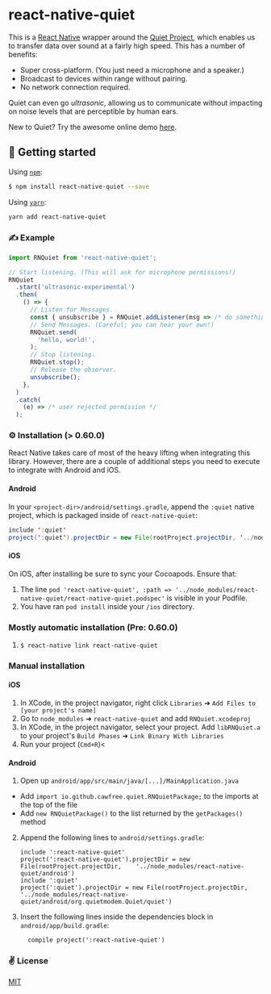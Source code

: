 # react-native-quiet

This is a [React Native](https://facebook.github.io/react-native/) wrapper around the [Quiet Project](https://github.com/quiet/quiet), which enables us to transfer data over sound at a fairly high speed. This has a number of benefits:

  - Super cross-platform. (You just need a microphone and a speaker.)
  - Broadcast to devices within range without pairing.
  - No network connection required.

Quiet can even go _ultrasonic_, allowing us to communicate without impacting on noise levels that are perceptible by human ears.

New to Quiet? Try the awesome online demo [here](https://quiet.github.io/quiet-js/).

## 🚀 Getting started

Using [`npm`]():

```bash
$ npm install react-native-quiet --save
```

Using [`yarn`]():

```bash
yarn add react-native-quiet
```

### ✍️ Example

```javascript
import RNQuiet from 'react-native-quiet';

// Start listening. (This will ask for microphone permissions!)
RNQuiet
  .start('ultrasonic-experimental')
  .then(
    () => {
      // Listen for Messages.
      const { unsubscribe } = RNQuiet.addListener(msg => /* do something with received message */);
      // Send Messages. (Careful; you can hear your own!)
      RNQuiet.send(
        'hello, world!',
      );
      // Stop listening.
      RNQuiet.stop();
      // Release the observer.
      unsubscribe();
    },
  )
  .catch(
    (e) => /* user rejected permission */
  );

```

### ⚙️ Installation (> 0.60.0)

React Native takes care of most of the heavy lifting when integrating this library. However, there are a couple of additional steps you need to execute to integrate with Android and iOS.

#### Android

In your `<project-dir>/android/settings.gradle`, append the `:quiet` native project, which is packaged inside of `react-native-quiet`:

```java
include ':quiet'
project(':quiet').projectDir = new File(rootProject.projectDir, '../node_modules/react-native-quiet/android/org.quietmodem.Quiet/quiet')

```

#### iOS

On iOS, after installing be sure to sync your Cocoapods. Ensure that:

1. The line `pod 'react-native-quiet', :path => '../node_modules/react-native-quiet/react-native-quiet.podspec'` is visible in your Podfile.
2. You have ran `pod install` inside your `/ios` directory.

### Mostly automatic installation (Pre: 0.60.0)

1. `$ react-native link react-native-quiet`

### Manual installation

#### iOS

1. In XCode, in the project navigator, right click `Libraries` ➜ `Add Files to [your project's name]`
2. Go to `node_modules` ➜ `react-native-quiet` and add `RNQuiet.xcodeproj`
3. In XCode, in the project navigator, select your project. Add `libRNQuiet.a` to your project's `Build Phases` ➜ `Link Binary With Libraries`
4. Run your project (`Cmd+R`)<

#### Android

1. Open up `android/app/src/main/java/[...]/MainApplication.java`
  - Add `import io.github.cawfree.quiet.RNQuietPackage;` to the imports at the top of the file
  - Add `new RNQuietPackage()` to the list returned by the `getPackages()` method
2. Append the following lines to `android/settings.gradle`:
  	```
  	include ':react-native-quiet'
  	project(':react-native-quiet').projectDir = new File(rootProject.projectDir, 	'../node_modules/react-native-quiet/android')
    include ':quiet'
    project(':quiet').projectDir = new File(rootProject.projectDir, '../node_modules/react-native-quiet/android/org.quietmodem.Quiet/quiet')
  	```
3. Insert the following lines inside the dependencies block in `android/app/build.gradle`:
  	```
      compile project(':react-native-quiet')
  	```

### ✌️ License
[MIT](https://opensource.org/licenses/MIT)
